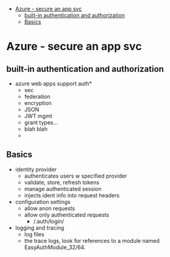 - [Azure - secure an app svc](#azure---secure-an-app-svc)
  - [built-in authentication and authorization](#built-in-authentication-and-authorization)
  - [Basics](#basics)
# Azure - secure an app svc

## built-in authentication and authorization
* azure web apps support auth*
  * sec
  * federation
  * encryption
  * JSON
  * JWT mgmt
  * grant types... 
  * blah blah
  * 

## Basics
* identity provider
  * authenticates users w specified provider
  * validate, store, refresh tokens
  * manage authenticated session
  * injects ident info into request headers
* configuration settings
  * allow anon requests
  * allow only authenticated requests
    * /.auth/login/<provider>
* logging and tracing
  * log files
  * the trace logs, look for references to a module named EasyAuthModule_32/64.
